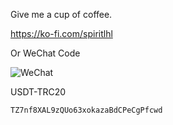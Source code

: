 
Give me a cup of coffee.

https://ko-fi.com/spiritlhl

Or WeChat Code

![WeChat](https://github.com/user-attachments/assets/0fd5d0c9-837f-45c1-8a56-f23f3d0bdbe7)

USDT-TRC20

```bash
TZ7nf8XAL9zQUo63xokazaBdCPeCgPfcwd
```
